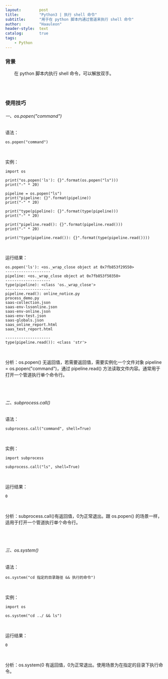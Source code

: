 ```yaml
---
layout:        post
title:         "Python3 | 执行 shell 命令"
subtitle:      "用于在 python 脚本内通过管道来执行 shell 命令"
author:        "Haauleon"
header-style:  text
catalog:       true
tags:
    - Python
---
```


### 背景
&emsp;&emsp;在 python 脚本内执行 shell 命令，可以解放双手。     

<br><br>

### 使用技巧
###### 一、os.popen("command")
语法：       
```
os.popen("command")
```
<br>

实例：                    
```
import os

print("os.popen('ls'): {}".format(os.popen("ls")))
print("-" * 20)

pipeline = os.popen("ls")
print("pipeline: {}".format(pipeline)) 
print("-" * 20)

print("type(pipeline): {}".format(type(pipeline))) 
print("-" * 20)

print("pipeline.read(): {}".format(pipeline.read())) 
print("-" * 20)

print("type(pipeline.read()): {}".format(type(pipeline.read())))

```
<br>

运行结果：                                
```
os.popen('ls'): <os._wrap_close object at 0x7fb853f29550>
--------------------
pipeline: <os._wrap_close object at 0x7fb853f50350>
--------------------
type(pipeline): <class 'os._wrap_close'>
--------------------
pipeline.read(): online_notice.py
process_demo.py
saas-collection.json
saas-env-lssonline.json
saas-env-online.json
saas-env-test.json
saas-globals.json
saas_online_report.html
saas_test_report.html

--------------------
type(pipeline.read()): <class 'str'>
```
<br>

分析：os.popen() 无返回值，若需要返回值，需要实例化一个文件对象 pipeline = os.popen("command")，通过 pipeline.read() 方法读取文件内容。通常用于打开一个管道执行单个命令行。

<br><br>

###### 二、subprocess.call()
语法：       
```
subprocess.call("command", shell=True)
```
<br>

实例：                
```
import subprocess

subprocess.call("ls", shell=True)
```
<br>

运行结果：                            
```
0
```
<br>

分析：subprocess.call()有返回值，0为正常退出。跟 os.popen() 的场景一样，适用于打开一个管道执行单个命令行。        

<br><br>

###### 三、os.system()
语法：          
```
os.system("cd 指定的目录路径 && 执行的命令")
```
<br>

实例：                  
```
import os

os.system("cd ../ && ls")
```
<br>

运行结果：                     
```
0
```
<br>

分析：os.system(0 有返回值，0为正常退出。使用场景为在指定的目录下执行命令。